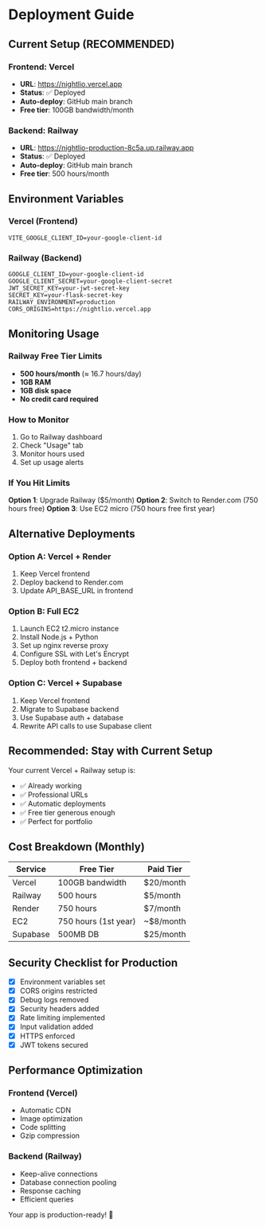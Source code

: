 # Deployment Guide

## Current Setup (RECOMMENDED)

### Frontend: Vercel
- **URL**: https://nightlio.vercel.app
- **Status**: ✅ Deployed
- **Auto-deploy**: GitHub main branch
- **Free tier**: 100GB bandwidth/month

### Backend: Railway  
- **URL**: https://nightlio-production-8c5a.up.railway.app
- **Status**: ✅ Deployed
- **Auto-deploy**: GitHub main branch
- **Free tier**: 500 hours/month

## Environment Variables

### Vercel (Frontend)
```
VITE_GOOGLE_CLIENT_ID=your-google-client-id
```

### Railway (Backend)
```
GOOGLE_CLIENT_ID=your-google-client-id
GOOGLE_CLIENT_SECRET=your-google-client-secret
JWT_SECRET_KEY=your-jwt-secret-key
SECRET_KEY=your-flask-secret-key
RAILWAY_ENVIRONMENT=production
CORS_ORIGINS=https://nightlio.vercel.app
```

## Monitoring Usage

### Railway Free Tier Limits
- **500 hours/month** (≈ 16.7 hours/day)
- **1GB RAM**
- **1GB disk space**
- **No credit card required**

### How to Monitor
1. Go to Railway dashboard
2. Check "Usage" tab
3. Monitor hours used
4. Set up usage alerts

### If You Hit Limits
**Option 1**: Upgrade Railway ($5/month)
**Option 2**: Switch to Render.com (750 hours free)
**Option 3**: Use EC2 micro (750 hours free first year)

## Alternative Deployments

### Option A: Vercel + Render
1. Keep Vercel frontend
2. Deploy backend to Render.com
3. Update API_BASE_URL in frontend

### Option B: Full EC2
1. Launch EC2 t2.micro instance
2. Install Node.js + Python
3. Set up nginx reverse proxy
4. Configure SSL with Let's Encrypt
5. Deploy both frontend + backend

### Option C: Vercel + Supabase
1. Keep Vercel frontend  
2. Migrate to Supabase backend
3. Use Supabase auth + database
4. Rewrite API calls to use Supabase client

## Recommended: Stay with Current Setup

Your current Vercel + Railway setup is:
- ✅ Already working
- ✅ Professional URLs
- ✅ Automatic deployments
- ✅ Free tier generous enough
- ✅ Perfect for portfolio

## Cost Breakdown (Monthly)

| Service  | Free Tier            | Paid Tier |
| -------- | -------------------- | --------- |
| Vercel   | 100GB bandwidth      | $20/month |
| Railway  | 500 hours            | $5/month  |
| Render   | 750 hours            | $7/month  |
| EC2      | 750 hours (1st year) | ~$8/month |
| Supabase | 500MB DB             | $25/month |

## Security Checklist for Production

- [x] Environment variables set
- [x] CORS origins restricted  
- [x] Debug logs removed
- [x] Security headers added
- [x] Rate limiting implemented
- [x] Input validation added
- [x] HTTPS enforced
- [x] JWT tokens secured

## Performance Optimization

### Frontend (Vercel)
- Automatic CDN
- Image optimization
- Code splitting
- Gzip compression

### Backend (Railway)
- Keep-alive connections
- Database connection pooling
- Response caching
- Efficient queries

Your app is production-ready! 🚀
